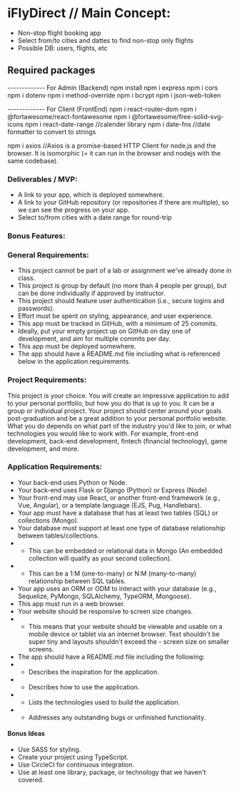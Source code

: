 # iFlyDirect // Main Concept:

- Non-stop flight booking app
- Select from/to cities and dattes to find non-stop only flights
- Possible DB: users, flights, etc

## Required packages

------------- For Admin (Backend)
npm install
npm i express
npm i cors
npm i dotenv
npm i method-override
npm i bcrypt
npm i json-web-token

------------- For Client (FrontEnd)
npm i react-router-dom
npm i @fortawesome/react-fontawesome
npm i @fortawesome/free-solid-svg-icons
npm i react-date-range  //calender library 
npm i date-fns  //date formatter to convert to strings
<!-- npm i -S http-proxy-middleware -->
npm i axios //Axios is a promise-based HTTP Client for node.js and the browser. It is isomorphic (= it can run in the browser and nodejs with the same codebase).

### Deliverables / MVP:

- A link to your app, which is deployed somewhere.
- A link to your GitHub repository (or repositories if there are multiple), so we can see the progress on your app.
- Select to/from cities with a date range for round-trip

### Bonus Features:

### General Requirements:

- This project cannot be part of a lab or assignment we've already done in class.
- This project is group by default (no more than 4 people per group), but can be done individually if approved by instructor.
- This project should feature user authentication (i.e., secure logins and passwords).
- Effort must be spent on styling, appearance, and user experience.
- This app must be tracked in GitHub, with a minimum of 25 commits.
- Ideally, put your empty project up on GitHub on day one of development, and aim for multiple commits per day.
- This app must be deployed somewhere.
- The app should have a README.md file including what is referenced below in the application requirements.

### Project Requirements:

This project is your choice. You will create an impressive application to add to your personal portfolio, but how you do that is up to you. It can be a group or individual project. Your project should center around your goals post-graduation and be a great addition to your personal portfolio website. What you do depends on what part of the industry you'd like to join, or what technologies you would like to work with. For example, front-end development, back-end development, fintech (financial technology), game development, and more.

### Application Requirements:

- Your back-end uses Python or Node.
- Your back-end uses Flask or Django (Python) or Express (Node).
- Your front-end may use React, or another front-end framework (e.g., Vue, Angular), or a template language (EJS, Pug, Handlebars).
- Your app must have a database that has at least two tables (SQL) or collections (Mongo).
- Your database must support at least one type of database relationship between tables/collections.
- - This can be embedded or relational data in Mongo (An embedded collection will qualify as your second collection).
- - This can be a 1:M (one-to-many) or N:M (many-to-many) relationship between SQL tables.
- Your app uses an ORM or ODM to interact with your database (e.g., Sequelize, PyMongo, SQLAlchemy, TypeORM, Mongoose).
- This app must run in a web browser.
- Your website should be responsive to screen size changes.
- - This means that your website should be viewable and usable on a mobile device or tablet via an internet browser. Text shouldn't be super tiny and layouts shouldn't exceed the - screen size on smaller screens.
- The app should have a README.md file including the following:
- - Describes the inspiration for the application.
- - Describes how to use the application.
- - Lists the technologies used to build the application.
- - Addresses any outstanding bugs or unfinished functionality.

#### Bonus Ideas

- Use SASS for styling.
- Create your project using TypeScript.
- Use CircleCI for continuous integration.
- Use at least one library, package, or technology that we haven't covered.
